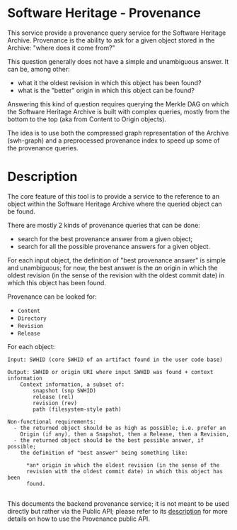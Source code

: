 Software Heritage - Provenance
==============================

This service provide a provenance query service for the Software Heritage
Archive. Provenance is the ability to ask for a given object stored in the
Archive: "where does it come from?"

This question generally does not have a simple and unambiguous answer. It can
be, among other:

- what it the oldest revision in which this object has been found?
- what is the "better" origin in which this object can be found?

Answering this kind of question requires querying the Merkle DAG on which the
Software Heritage Archive is built with complex queries, mostly from the bottom
to the top (aka from Content to Origin objects).

The idea is to use both the compressed graph representation of the Archive
(swh-graph) and a preprocessed provenance index to speed up some of the
provenance queries.


Description
===========

The core feature of this tool is to provide a service to the reference to an
object within the Software Heritage Archive where the queried object can be
found.

There are mostly 2 kinds of provenance queries that can be done:
- search for the best provenance answer from a given object;
- search for all the possible provenance answers for a given object.

For each input object, the definition of "best provenance answer" is simple and
unambiguous; for now, the best answer is the *an* origin in which the oldest
revision (in the sense of the revision with the oldest commit date) in which
this object has been found.

Provenance can be looked for:

- `Content`
- `Directory`
- `Revision`
- `Release`

For each object:

    Input: SWHID (core SWHID of an artifact found in the user code base)

    Output: SWHID or origin URI where input SWHID was found + context information
        Context information, a subset of:
            snapshot (snp SWHID)
            release (rel)
            revision (rev)
            path (filesystem-style path)

    Non-functional requirements:
      - the returned object should be as high as possible; i.e. prefer an
        Origin (if any), then a Snapshot, then a Release, then a Revision,
      - the returned object should be the best possible answer, if possible;
        the definition of "best answer" being something like:

          *an* origin in which the oldest revision (in the sense of the
          revision with the oldest commit date) in which this object has been
          found.

##
This documents the backend provenance service; it is not meant to be
used directly but rather via the Public API; please refer to its
[description](https://archive.softwareheritage.org/api/1/) for more
details on how to use the Provenance public API.
